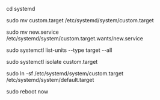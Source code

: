 cd systemd

sudo mv custom.target /etc/systemd/system/custom.target

sudo mv new.service /etc/systemd/system/custom.target.wants/new.service

sudo systemctl list-units --type target --all

sudo systemctl isolate custom.target

sudo ln -sf /etc/systemd/system/custom.target /etc/systemd/system/default.target

sudo reboot now

